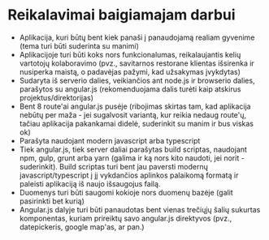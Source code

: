 Reikalavimai baigiamajam darbui
===
- Aplikacija, kuri būtų bent kiek panaši į panaudojamą realiam gyvenime (tema turi būti suderinta su manimi)
- Aplikacijoje turi būti koks nors funkcionalumas, reikalaujantis kelių vartotojų kolaboravimo (pvz., savitarnos restorane klientas išsirenka ir nusiperka maistą, o padavėjas pažymi, kad užsakymas įvykdytas)
- Sudaryta iš serverio dalies, veikiančios ant node.js ir browserio dalies, parašytos su angular.js (rekomenduojama dalis turėti kaip atskirus projektus/direktorijas)
- Bent 8 route'ai angular.js pusėje (ribojimas skirtas tam, kad aplikacija nebūtų per maža - jei sugalvosit variantą, kur reikia nedaug route'ų, tačiau aplikacija pakankamai didelė, suderinkit su manim ir bus viskas ok)
- Parašyta naudojant modern javascript arba typescript
- Tiek angular.js, tiek server daliai parašytas build scriptas, naudojant npm, gulp, grunt arba yarn (galima ir ką nors kito naudoti, jei norit - suderinkit). Build scriptas turi bent jau paversti modernų javascript/typescript į jį vykdančios aplinkos palaikomą formatą ir paleisti aplikaciją iš naujo išsaugojus failą. 
- Duomenys turi būti saugomi kokioje nors duomenų bazėje (galit pasirinkti bet kurią)
- Angular.js dalyje turi būti panaudotas bent vienas trečiųjų šalių sukurtas komponentas, kuriam prireiktų savo angular.js direktyvos (pvz., datepickeris, google map'as, ar pan.)
